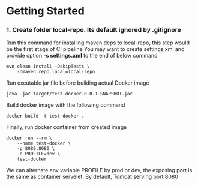 # Getting Started

### 1. Create folder local-repo. Its default ignored by .gitignore
Run this command for installing maven deps to local-repo, this step would be the first stage of CI pipeline
You may want to create settings.xml and provide option <b>-s settings.xml</b> to the end of below command
```
mvn clean install -DskipTests \
    -Dmaven.repo.local=local-repo
```

Run excutable jar file before building actual Docker image
```
java -jar target/test-docker-0.0.1-SNAPSHOT.jar
```

Build docker image with the following command
```
docker build -t test-docker .
```

Finally, run docker container from created image
```
docker run --rm \ 
    --name test-docker \
    -p 8080:8080 \
    -e PROFILE=dev \
    test-docker
```
We can alternate env variable PROFILE by prod or dev, the exposing port is the same as container servelet. By default, Tomcat serving port 8080